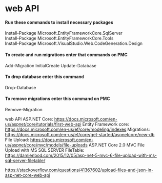 # web API

#### Run these commands to install necessary packages
Install-Package Microsoft.EntityFrameworkCore.SqlServer  
Install-Package Microsoft.EntityFrameworkCore.Tools  
Install-Package Microsoft.VisualStudio.Web.CodeGeneration.Design  

#### To create and run migrations enter that commands on PMC
Add-Migration InitialCreate
Update-Database

#### To drop database enter this command
Drop-Database

#### To remove migrations enter this command on PMC
Remove-Migration

web API ASP.NET Core: https://docs.microsoft.com/en-us/aspnet/core/tutorials/first-web-api
Entity Framework core: https://docs.microsoft.com/en-us/ef/core/modeling/indexes
Migrations: https://docs.microsoft.com/en-us/ef/core/get-started/aspnetcore/new-db
File Upload: https://docs.microsoft.com/en-us/aspnet/core/mvc/models/file-uploads
ASP.NET Core 2.0 MVC File Upload with MS SQL SERVER FileTable: https://damienbod.com/2015/12/05/asp-net-5-mvc-6-file-upload-with-ms-sql-server-filetable/

https://stackoverflow.com/questions/41367602/upload-files-and-json-in-asp-net-core-web-api